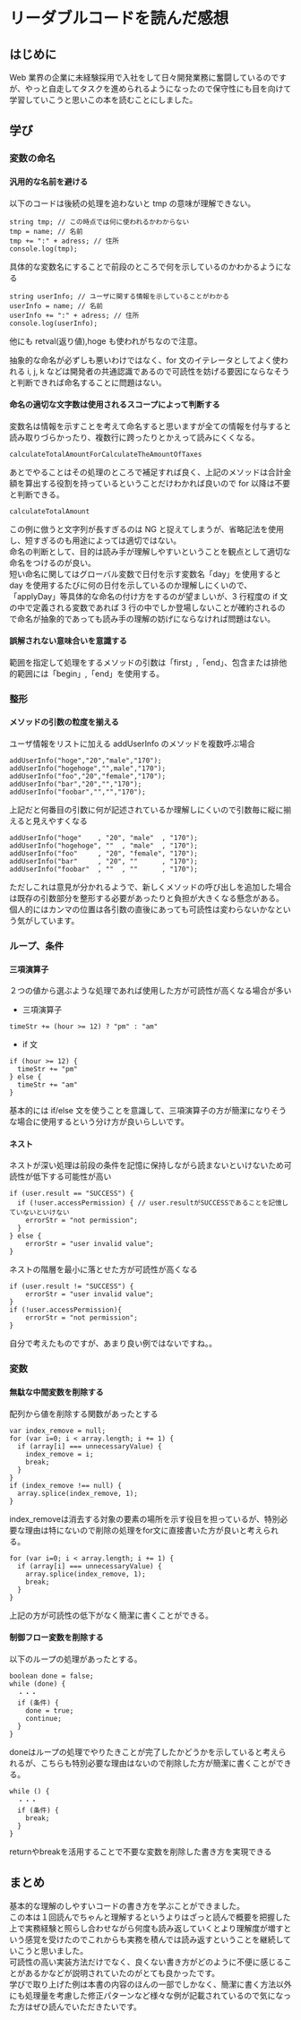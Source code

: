 # リーダブルコードを読んだ感想

## はじめに

Web 業界の企業に未経験採用で入社をして日々開発業務に奮闘しているのですが、やっと自走してタスクを進められるようになったので保守性にも目を向けて学習していこうと思いこの本を読むことにしました。

## 学び

### 変数の命名

#### 汎用的な名前を避ける

以下のコードは後続の処理を追わないと tmp の意味が理解できない。

```
string tmp; // この時点では何に使われるかわからない
tmp = name; // 名前
tmp += ":" + adress; // 住所
console.log(tmp);
```

具体的な変数名にすることで前段のところで何を示しているのかわかるようになる

```
string userInfo; // ユーザに関する情報を示していることがわかる
userInfo = name; // 名前
userInfo += ":" + adress; // 住所
console.log(userInfo);
```

他にも retval(返り値),hoge も使われがちなので注意。

抽象的な命名が必ずしも悪いわけではなく、for 文のイテレータとしてよく使われる i, j, k などは開発者の共通認識であるので可読性を妨げる要因にならなそうと判断できれば命名することに問題はない。

#### 命名の適切な文字数は使用されるスコープによって判断する

変数名は情報を示すことを考えて命名すると思いますが全ての情報を付与すると読み取りづらかったり、複数行に跨ったりとかえって読みにくくなる。

```
calculateTotalAmountForCalculateTheAmountOfTaxes
```

あとでやることはその処理のところで補足すれば良く、上記のメソッドは合計金額を算出する役割を持っているということだけわかれば良いので for 以降は不要と判断できる。

```
calculateTotalAmount
```

この例に倣うと文字列が長すぎるのは NG と捉えてしまうが、省略記法を使用し、短すぎるのも用途によっては適切ではない。  
 命名の判断として、目的は読み手が理解しやすいということを観点として適切な命名をつけるのが良い。  
 短い命名に関してはグローバル変数で日付を示す変数名「day」を使用すると day を使用するたびに何の日付を示しているのか理解しにくいので、「applyDay」等具体的な命名の付け方をするのが望ましいが、3 行程度の if 文の中で定義される変数であれば 3 行の中でしか登場しないことが確約されるので命名が抽象的であっても読み手の理解の妨げにならなければ問題はない。

#### 誤解されない意味合いを意識する

範囲を指定して処理をするメソッドの引数は「first」,「end」、包含または排他的範囲には「begin」,「end」を使用する。

### 整形

#### メソッドの引数の粒度を揃える

ユーザ情報をリストに加える addUserInfo のメソッドを複数呼ぶ場合

```
addUserInfo("hoge","20","male","170");
addUserInfo("hogehoge","",male","170");
addUserInfo("foo","20","female","170");
addUserInfo("bar","20","","170");
addUserInfo("foobar","","","170");
```

上記だと何番目の引数に何が記述されているか理解しにくいので引数毎に縦に揃えると見えやすくなる

```
addUserInfo("hoge"    , "20", "male"  , "170");
addUserInfo("hogehoge", ""  , "male"  , "170");
addUserInfo("foo"     , "20", "female", "170");
addUserInfo("bar"     , "20", ""      , "170");
addUserInfo("foobar"  , ""  , ""      , "170");
```

ただしこれは意見が分かれるようで、新しくメソッドの呼び出しを追加した場合は既存の引数部分を整形する必要があったりと負担が大きくなる懸念がある。  
個人的にはカンマの位置は各引数の直後にあっても可読性は変わらないかなという気がしています。

### ループ、条件

#### 三項演算子

２つの値から選ぶような処理であれば使用した方が可読性が高くなる場合が多い

- 三項演算子

```
timeStr += (hour >= 12) ? "pm" : "am"
```

- if 文

```
if (hour >= 12) {
  timeStr += "pm"
} else {
  timeStr += "am"
}
```

基本的には if/else 文を使うことを意識して、三項演算子の方が簡潔になりそうな場合に使用するという分け方が良いらしいです。

#### ネスト

ネストが深い処理は前段の条件を記憶に保持しながら読まないといけないため可読性が低下する可能性が高い

```
if (user.result == "SUCCESS") {
  if (!user.accessPermission) { // user.resultがSUCCESSであることを記憶していないといけない
    errorStr = "not permission";
  }
} else {
    errorStr = "user invalid value";
}
```

ネストの階層を最小に落とせた方が可読性が高くなる

```
if (user.result != "SUCCESS") {
    errorStr = "user invalid value";
}
if (!user.accessPermission){
    errorStr = "not permission";
}
```
自分で考えたものですが、あまり良い例ではないですね。。  
### 変数
#### 無駄な中間変数を削除する
配列から値を削除する関数があったとする
```
var index_remove = null;
for (var i=0; i < array.length; i += 1) {
  if (array[i] === unnecessaryValue) {
    index_remove = i;
    break;
  }
}
if (index_remove !== null) {
  array.splice(index_remove, 1);
}
```
index_removeは消去する対象の要素の場所を示す役目を担っているが、特別必要な理由は特にないので削除の処理をfor文に直接書いた方が良いと考えられる。
```
for (var i=0; i < array.length; i += 1) {
  if (array[i] === unnecessaryValue) {
    array.splice(index_remove, 1);
    break;
  }
}
```
上記の方が可読性の低下がなく簡潔に書くことができる。
#### 制御フロー変数を削除する
以下のループの処理があったとする。
```
boolean done = false;
while (done) {
  ・・・
  if (条件) {
    done = true;
    continue;
  }
}
```
doneはループの処理でやりたきことが完了したかどうかを示していると考えられるが、こちらも特別必要な理由はないので削除した方が簡潔に書くことができる。
```
while () {
  ・・・
  if (条件) {
    break;
  }
}
```
returnやbreakを活用することで不要な変数を削除した書き方を実現できる
## まとめ  
基本的な理解のしやすいコードの書き方を学ぶことができました。  
この本は１回読んでちゃんと理解するというよりはざっと読んで概要を把握した上で実務経験と照らし合わせながら何度も読み返していくとより理解度が増すという感覚を受けたのでこれからも実務を積んでは読み返すということを継続していこうと思いました。  
可読性の高い実装方法だけでなく、良くない書き方がどのように不便に感じることがあるかなどが説明されていたのがとても良かったです。  
学びで取り上げた例は本書の内容のほんの一部でしかなく、簡潔に書く方法以外にも処理量を考慮した修正パターンなど様々な例が記載されているので気になった方はぜひ読んでいただきたいです。
